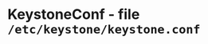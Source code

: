 KeystoneConf - file ``/etc/keystone/keystone.conf``
===================================================